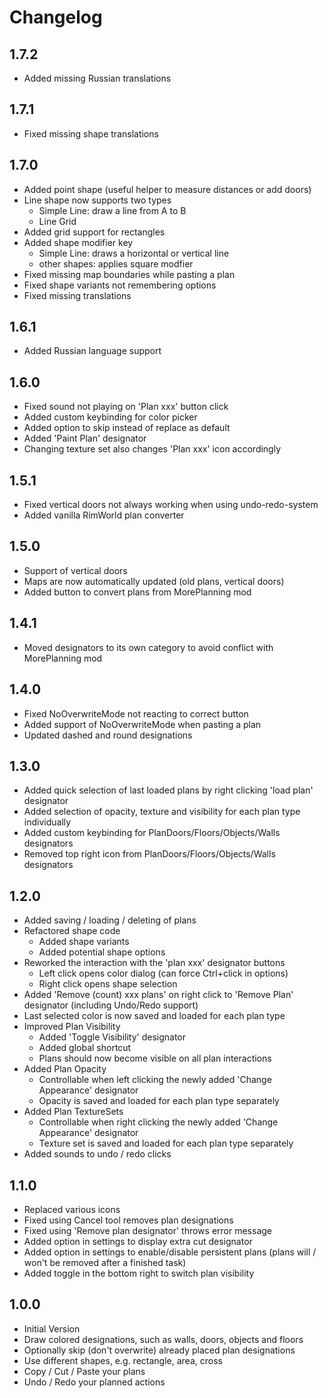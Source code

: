 # Changelog

## 1.7.2
- Added missing Russian translations

## 1.7.1
- Fixed missing shape translations

## 1.7.0
- Added point shape (useful helper to measure distances or add doors)
- Line shape now supports two types
  - Simple Line: draw a line from A to B
  - Line Grid
- Added grid support for rectangles
- Added shape modifier key
  - Simple Line: draws a horizontal or vertical line
  - other shapes: applies square modfier
- Fixed missing map boundaries while pasting a plan
- Fixed shape variants not remembering options
- Fixed missing translations

## 1.6.1
- Added Russian language support

## 1.6.0
- Fixed sound not playing on 'Plan xxx' button click
- Added custom keybinding for color picker
- Added option to skip instead of replace as default
- Added 'Paint Plan' designator
- Changing texture set also changes 'Plan xxx' icon accordingly

## 1.5.1
- Fixed vertical doors not always working when using undo-redo-system
- Added vanilla RimWorld plan converter

## 1.5.0
- Support of vertical doors
- Maps are now automatically updated (old plans, vertical doors)
- Added button to convert plans from MorePlanning mod

## 1.4.1
- Moved designators to its own category to avoid conflict with MorePlanning mod

## 1.4.0
- Fixed NoOverwriteMode not reacting to correct button
- Added support of NoOverwriteMode when pasting a plan
- Updated dashed and round designations

## 1.3.0
- Added quick selection of last loaded plans by right clicking 'load plan' designator
- Added selection of opacity, texture and visibility for each plan type individually
- Added custom keybinding for PlanDoors/Floors/Objects/Walls designators
- Removed top right icon from PlanDoors/Floors/Objects/Walls designators

## 1.2.0
- Added saving / loading / deleting of plans
- Refactored shape code
  - Added shape variants
  - Added potential shape options
- Reworked the interaction with the 'plan xxx' designator buttons
  - Left click opens color dialog (can force Ctrl+click in options)
  - Right click opens shape selection
- Added 'Remove (count) xxx plans' on right click to 'Remove Plan' designator (including Undo/Redo support)
- Last selected color is now saved and loaded for each plan type
- Improved Plan Visibility
  - Added 'Toggle Visibility' designator
  - Added global shortcut
  - Plans should now become visible on all plan interactions
- Added Plan Opacity
  - Controllable when left clicking the newly added 'Change Appearance' designator
  - Opacity is saved and loaded for each plan type separately
- Added Plan TextureSets
  - Controllable when right clicking the newly added 'Change Appearance' designator
  - Texture set is saved and loaded for each plan type separately
- Added sounds to undo / redo clicks

## 1.1.0
- Replaced various icons
- Fixed using Cancel tool removes plan designations
- Fixed using 'Remove plan designator' throws error message
- Added option in settings to display extra cut designator
- Added option in settings to enable/disable persistent plans (plans will / won't be removed after a finished task)
- Added toggle in the bottom right to switch plan visibility

## 1.0.0
- Initial Version
- Draw colored designations, such as walls, doors, objects and floors
- Optionally skip (don't overwrite) already placed plan designations
- Use different shapes, e.g. rectangle, area, cross
- Copy / Cut / Paste your plans
- Undo / Redo your planned actions
